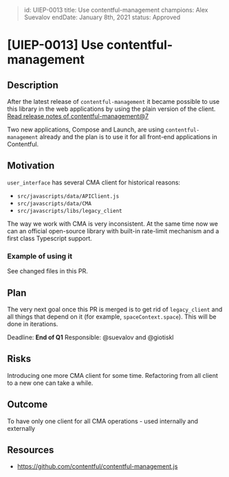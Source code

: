 > id: UIEP-0013
> title: Use contentful-management
> champions: Alex Suevalov
> endDate: January 8th, 2021
> status: Approved

# [UIEP-0013] Use contentful-management

## Description

After the latest release of `contentful-management` it became possible to use this library in the web applications by using the plain version of the client. [Read release notes of contentful-management@7](https://github.com/contentful/contentful-management.js/releases/tag/v7.0.0)

Two new applications, Compose and Launch, are using `contentful-management` already and the plan is to use it for all front-end applications in Contentful.

## Motivation

`user_interface` has several CMA client for historical reasons:

- `src/javascripts/data/APIClient.js`
- `src/javascripts/data/CMA`
- `src/javascripts/libs/legacy_client`

The way we work with CMA is very inconsistent. At the same time now we can an official open-source library with built-in rate-limit mechanism and a first class Typescript support.

### Example of using it

See changed files in this PR.

## Plan

The very next goal once this PR is merged is to get rid of `legacy_client` and all things that depend on it (for example, `spaceContext.space`). This will be done in iterations.

Deadline: **End of Q1**
Responsible: @suevalov and @giotiskl

## Risks

Introducing one more CMA client for some time. Refactoring from all client to a new one can take a while.

## Outcome

To have only one client for all CMA operations - used internally and externally

## Resources

- https://github.com/contentful/contentful-management.js
